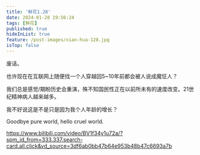 ```yaml
---
title: '鲜花1.28'
date: 2024-01-28 19:56:24
tags: [鲜花]
published: true
hideInList: true
feature: /post-images/xian-hua-128.jpg
isTop: false
---
```

废话。

也许现在在互联网上随便找一个人穿越回5~10年前都会被人说成魔怔人？

我们总是感觉/期盼历史会重演，殊不知国民性正在以前所未有的速度改变。21世纪精神病人越来越多。

我不好说这是不是只是因为我个人年龄的增长？

Goodbye pure world, hello cruel world.

https://www.bilibili.com/video/BV1f34y1u72a/?spm_id_from=333.337.search-card.all.click&vd_source=3df6ab0bb47b64e953b48b47c6693a7b